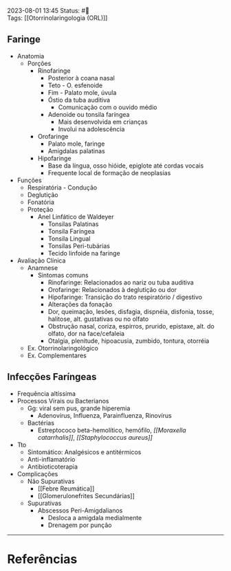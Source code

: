 2023-08-01 13:45
Status: #🌱  
Tags: [[Otorrinolaringologia (ORL)]]
<br/>
## Faringe
- Anatomia
	- Porções
		- Rinofaringe
			- Posterior à coana nasal
			- Teto - O. esfenoide
			- Fim - Palato mole, úvula
			- Óstio da tuba auditiva
				- Comunicação com o ouvido médio
			- Adenoide ou tonsila faríngea
				- Mais desenvolvida em crianças
				- Involui na adolescência
		- Orofaringe
			- Palato mole, faringe
			- Amigdalas palatinas
		- Hipofaringe
			- Base da língua, osso hióide, epiglote até cordas vocais
			- Frequente local de formação de neoplasias
- Funções
	- Respiratória - Condução
	- Deglutição
	- Fonatória
	- Proteção
		- Anel Linfático de Waldeyer
			- Tonsilas Palatinas
			- Tonsila Faríngea
			- Tonsila Lingual
			- Tonsilas Peri-tubárias
			- Tecido linfoide na faringe
- Avaliação Clínica
	- Anamnese
		- Sintomas comuns
			- Rinofaringe: Relacionados ao nariz ou tuba auditiva
			- Orofaringe: Relacionados à deglutição ou dor
			- Hipofaringe: Transição do trato respiratório / digestivo
			- Alterações da fonação
			- Dor, queimação, lesões, disfagia, dispnéia, disfonia, tosse, halitose, alt. gustativas ou no olfato
			- Obstrução nasal, coriza, espirros, prurido, epistaxe, alt. do olfato, dor na face/cefaleia
			- Otalgia, plenitude, hipoacusia, zumbido, tontura, otorréia
	- Ex. Otorrinolaringológico
	- Ex. Complementares
## Infecções Faríngeas
- Frequência altíssima
- Processos Virais ou Bacterianos
	- Gg: viral sem pus, grande hiperemia
		- Adenovírus, Influenza, Parainfluenza, Rinovírus 
	- Bactérias
		- Estreptococo beta-hemolítico, hemófilo, *[[Moraxella catarrhalis]]*, _[[Staphylococcus aureus]]_
- Tto
	- Sintomático: Analgésicos e antitérmicos
	- Anti-inflamatório
	- Antibioticoterapia
- Complicações
	- Não Supurativas
		- [[Febre Reumática]]
		- [[Glomerulonefrites Secundárias]]
	- Supurativas
		- Abscessos Peri-Amigdalianos
			- Desloca a amigdala medialmente
			- Drenagem por punção
____
# Referências

